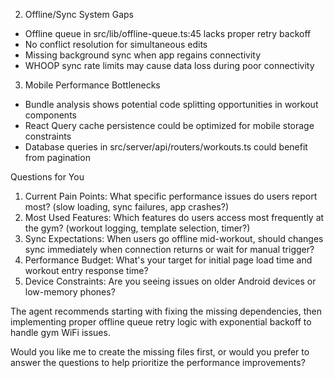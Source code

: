   2. Offline/Sync System Gaps

  - Offline queue in src/lib/offline-queue.ts:45 lacks proper retry backoff
  - No conflict resolution for simultaneous edits
  - Missing background sync when app regains connectivity
  - WHOOP sync rate limits may cause data loss during poor connectivity

  3. Mobile Performance Bottlenecks

  - Bundle analysis shows potential code splitting opportunities in workout components
  - React Query cache persistence could be optimized for mobile storage constraints
  - Database queries in src/server/api/routers/workouts.ts could benefit from pagination

  Questions for You

  1. Current Pain Points: What specific performance issues do users report most? (slow loading, sync failures, app crashes?)
  2. Most Used Features: Which features do users access most frequently at the gym? (workout logging, template selection, timer?)
  3. Sync Expectations: When users go offline mid-workout, should changes sync immediately when connection returns or wait for manual trigger?
  4. Performance Budget: What's your target for initial page load time and workout entry response time?
  5. Device Constraints: Are you seeing issues on older Android devices or low-memory phones?

  The agent recommends starting with fixing the missing dependencies, then implementing proper offline queue retry logic with exponential backoff to handle gym WiFi issues.

  Would you like me to create the missing files first, or would you prefer to answer the questions to help prioritize the performance improvements?